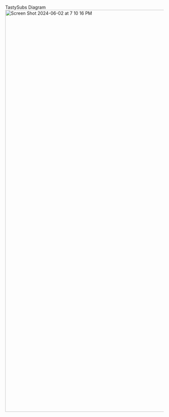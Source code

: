 TastySubs Diagram 
<img width="1280" alt="Screen Shot 2024-06-02 at 7 10 16 PM" src="https://github.com/alexis-renee/TastySubs/assets/166551493/23bf9c3a-2780-4cbb-8d1d-d0ecaea37784">

